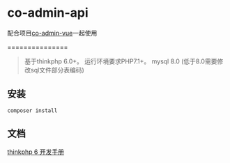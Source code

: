 co-admin-api
===============

配合项目[co-admin-vue](https://github.com/kekodmc/co-admin-vue)一起使用

===============

> 基于thinkphp 6.0+。
> 运行环境要求PHP7.1+。
> mysql 8.0 (低于8.0需要修改sql文件部分表编码)

## 安装

~~~
composer install
~~~

## 文档

[thinkphp 6 开发手册](https://www.kancloud.cn/manual/thinkphp6_0/content)

